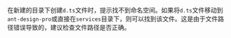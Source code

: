 在新建的目录下创建`d.ts`文件时，提示找不到命名空间。如果将`d.ts`文件移动到`ant-design-pro`或直接在`services`目录下，则可以找到该文件。这是由于文件路径错误导致的，建议检查文件路径是否正确。
